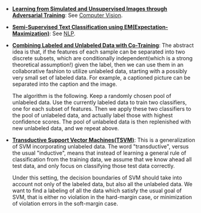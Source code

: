 * [**Learning from Simulated and Unsupervised Images through Adversarial Training**](https://arxiv.org/pdf/1612.07828.pdf): See [Computer Vision](https://github.com/zxfsheep/advanced-machine-learning/blob/master/summaries/Vision.md).

* [**Semi-Supervised Text Classification using EM(Expectation-Maximization)**](https://www.cs.cmu.edu/~tom/pubs/NigamEtAl-bookChapter.pdf): See [NLP](https://github.com/zxfsheep/advanced-machine-learning/blob/master/summaries/NLP.md).

* [**Combining Labeled and Unlabeled Data with Co-Training**](http://www.cs.cmu.edu/afs/cs.cmu.edu/Web/People/avrim/Papers/cotrain.pdf): The abstract idea is that, if the features of each sample can be separated into two discrete subsets, which are conditionally independent(which is a strong theoretical assumption!) given the label, then we can use them in an collaborative fashion to utilize unlabeled data, starting with a possibly very small set of labeled data. For example, a captioned picture can be separated into the caption and the image. 

  The algorithm is the following. Keep a randomly chosen pool of unlabeled data. Use the currently labeled data to train two classifiers, one for each subset of features. Then we apply these two classifiers to the pool of unlabeled data, and actually label those with highest confidence scores. The pool of unlabeled data is then replenished with new unlabeled data, and we repeat above.

* [**Transductive Support Vector Machines(TSVM)**](http://lasa.epfl.ch/teaching/lectures/ML_MSc_Advanced/Slides/Transductive-SVMs.pdf): This is a generalization of SVM incorporating unlabeled data. The word "transductive", versus the usual "inductive", means that instead of learning a general rule of classification from the training data, we assume that we know ahead all test data, and only focus on classifying those test data correctly.

  Under this setting, the decision boundaries of SVM should take into account not only of the labeled data, but also all the unlabeled data. We want to find a labeling of all the data which satisfy the usual goal of SVM, that is either no violation in the hard-margin case, or minimization of violation errors in the soft-margin case.


